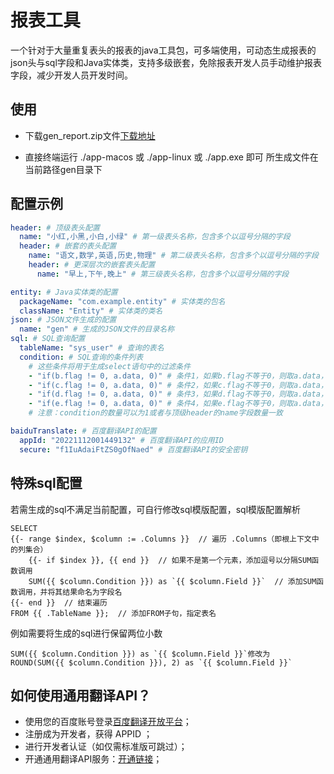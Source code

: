 # 报表工具
一个针对于大量重复表头的报表的java工具包，可多端使用，可动态生成报表的json头与sql字段和Java实体类，支持多级嵌套，免除报表开发人员手动维护报表字段，减少开发人员开发时间。

## 使用
+ 下载gen_report.zip文件[下载地址](https://github.com/ut1221/report-toolkit/releases)

+ 直接终端运行 ./app-macos 或 ./app-linux 或 ./app.exe 即可
所生成文件在当前路径gen目录下
## 配置示例
```yaml
header: # 顶级表头配置
  name: "小红,小黑,小白,小绿" # 第一级表头名称，包含多个以逗号分隔的字段
  header: # 嵌套的表头配置
    name: "语文,数学,英语,历史,物理" # 第二级表头名称，包含多个以逗号分隔的字段
    header: # 更深层次的嵌套表头配置
      name: "早上,下午,晚上" # 第三级表头名称，包含多个以逗号分隔的字段

entity: # Java实体类的配置
  packageName: "com.example.entity" # 实体类的包名
  className: "Entity" # 实体类的类名
json: # JSON文件生成的配置
  name: "gen" # 生成的JSON文件的目录名称
sql: # SQL查询配置
  tableName: "sys_user" # 查询的表名
  condition: # SQL查询的条件列表
    # 这些条件将用于生成select语句中的过滤条件
    - "if(b.flag != 0, a.data, 0)" # 条件1，如果b.flag不等于0，则取a.data，否则取0
    - "if(c.flag != 0, a.data, 0)" # 条件2，如果c.flag不等于0，则取a.data，否则取0
    - "if(d.flag != 0, a.data, 0)" # 条件3，如果d.flag不等于0，则取a.data，否则取0
    - "if(e.flag != 0, a.data, 0)" # 条件4，如果e.flag不等于0，则取a.data，否则取0
    # 注意：condition的数量可以为1或者与顶级header的name字段数量一致

baiduTranslate: # 百度翻译API的配置
  appId: "20221112001449132" # 百度翻译API的应用ID
  secure: "f1IuAdaiFtZS0gOfNaed" # 百度翻译API的安全密钥
```
## 特殊sql配置
若需生成的sql不满足当前配置，可自行修改sql模版配置，sql模版配置解析
```tpl
SELECT
{{- range $index, $column := .Columns }}  // 遍历 .Columns（即根上下文中的列集合）
    {{- if $index }}, {{ end }}  // 如果不是第一个元素，添加逗号以分隔SUM函数调用
    SUM({{ $column.Condition }}) as `{{ $column.Field }}`  // 添加SUM函数调用，并将其结果命名为字段名
{{- end }}  // 结束遍历
FROM {{ .TableName }};  // 添加FROM子句，指定表名
```
例如需要将生成的sql进行保留两位小数
```tpl
SUM({{ $column.Condition }}) as `{{ $column.Field }}`修改为
ROUND(SUM({{ $column.Condition }}), 2) as `{{ $column.Field }}`
```
## 如何使用通用翻译API？
+ 使用您的百度账号登录[百度翻译开放平台](https://api.fanyi.baidu.com/)；
+ 注册成为开发者，获得 APPID ；
+ 进行开发者认证（如仅需标准版可跳过）；
+ 开通通用翻译API服务：[开通链接](https://fanyi-api.baidu.com/choose)；

